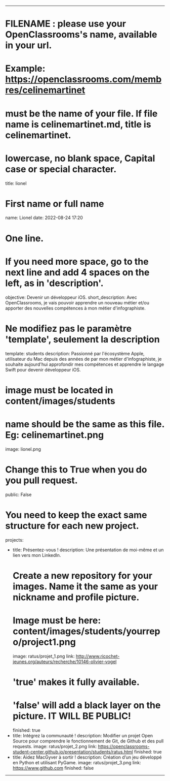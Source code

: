 ---

# FILENAME : please use your OpenClassrooms's name, available in your url.
# Example: https://openclassrooms.com/membres/celinemartinet
# must be the name of your file. If file name is celinemartinet.md, title is celinemartinet.
# lowercase, no blank space, Capital case or special character.
title: lionel

# First name or full name
name: Lionel
date: 2022-08-24 17:20

# One line.
# If you need more space, go to the next line and add 4 spaces on the left, as in 'description'.
objective: Devenir un développeur iOS.
short_description: Avec OpenClassrooms, je vais pouvoir apprendre un nouveau métier et/ou apporter des nouvelles compétences à mon métier d'infographiste.

# Ne modifiez pas le paramètre 'template', seulement la description
template: students
description:
    Passionné par l'écosystème Apple, utilisateur du Mac depuis des années de par mon métier d'infographiste, je souhaite aujourd'hui approfondir mes compétences et apprendre le langage Swift pour devenir développeur iOS.

# image must be located in content/images/students
# name should be the same as this file. Eg: celinemartinet.png
image: lionel.png

# Change this to True when you do you pull request.
public: False

# You need to keep the exact same structure for each new project.
projects:
  - title: Présentez-vous !
    description: Une présentation de moi-même et un lien vers mon LinkedIn.
    # Create a new repository for your images. Name it the same as your nickname and profile picture.
    # Image must be here: content/images/students/yourrepo/project1.png
    image: ratus/projet_1.png
    link: http://www.ricochet-jeunes.org/auteurs/recherche/10146-olivier-vogel
    # 'true' makes it fully available.
    # 'false' will add a black layer on the picture. IT WILL BE PUBLIC!
    finished: true
  - title: Intégrez la communauté !
    description: Modifier un projet Open Source pour comprendre le fonctionnement de Git, de Github et des pull requests. 
    image: ratus/projet_2.png
    link: https://openclassrooms-student-center.github.io/presentation/students/ratus.html
    finished: true
  - title: Aidez MacGyver à sortir !
    description: Création d’un jeu développé en Python et utilisant PyGame.
    image: ratus/projet_3.png
    link: https://www.github.com
    finished: false
---
